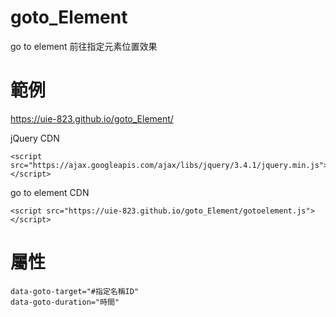 # goto_Element
go to element 前往指定元素位置效果

# 範例
https://uie-823.github.io/goto_Element/

jQuery CDN

    <script src="https://ajax.googleapis.com/ajax/libs/jquery/3.4.1/jquery.min.js"></script>

go to element CDN

    <script src="https://uie-823.github.io/goto_Element/gotoelement.js"></script>

# 屬性

    data-goto-target="#指定名稱ID" 
    data-goto-duration="時間"